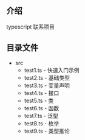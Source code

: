 ## 介绍
  typescript 联系项目

## 目录文件

- src
  - test1.ts - 快速入门示例
  - test2.ts - 基础类型
  - test3.ts - 变量声明
  - test4.ts - 接口
  - test5.ts - 类
  - test6.ts - 函数
  - test7.ts - 泛型
  - test8.ts - 枚举
  - test9.ts - 类型推论



